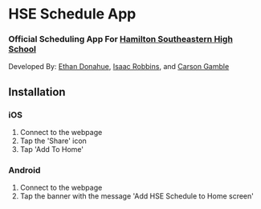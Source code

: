 # HSE Schedule App
### Official Scheduling App For [Hamilton Southeastern High School](https://hhs.hseschools.org/)

Developed By: [Ethan Donahue](https://github.com/donaheth000), [Isaac Robbins](https://github.com/MeAwesome), and [Carson Gamble](https://github.com/Carson-Gamble)

## Installation

### iOS

1. Connect to the webpage
2. Tap the 'Share' icon
3. Tap 'Add To Home'

### Android

1. Connect to the webpage
2. Tap the banner with the message 'Add HSE Schedule to Home screen'
